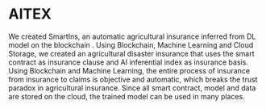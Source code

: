 # AITEX
We created SmartIns, an automatic agricultural insurance inferred from DL model on the blockchain . Using Blockchain, Machine Learning and Cloud Storage, we created an agricultural disaster insurance that uses the smart contract as insurance clause and AI inferential index as insurance basis. Using Blockchain and Machine Learning, the entire process of insurance from insurance to claims is objective and automatic, which breaks the trust paradox in agricultural insurance. Since all smart contract, model and data are stored on the cloud, the trained model can be used in many places.
